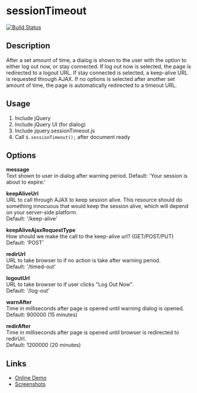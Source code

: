 # sessionTimeout

[![Build Status](https://api.travis-ci.org/travishorn/jquery-sessionTimeout.png)](https://travis-ci.org/travishorn/jquery-sessionTimeout)

## Description

After a set amount of time, a dialog is shown to the user with the option to either log out now, or stay connected. If
log out now is selected, the page is redirected to a logout URL. If stay connected is selected, a keep-alive URL is
requested through AJAX. If no options is selected after another set amount of time, the page is automatically redirected
to a timeout URL.

## Usage

1. Include jQuery
2. Include jQuery UI (for dialog)
3. Include jquery.sessionTimeout.js
4. Call `$.sessionTimeout();` after document ready

## Options

**message**<br>
Text shown to user in dialog after warning period.
Default: 'Your session is about to expire.'

**keepAliveUrl**<br>
URL to call through AJAX to keep session alive. This resource should do something innocuous that would keep the session
alive, which will depend on your server-side platform.<br>
Default: '/keep-alive'

**keepAliveAjaxRequestType**<br>
How should we make the call to the keep-alive url? (GET/POST/PUT)<br>
Default: 'POST'

**redirUrl**<br>
URL to take browser to if no action is take after warning period.<br>
Default: '/timed-out'

**logoutUrl**<br>
URL to take browser to if user clicks "Log Out Now".<br>
Default: '/log-out'

**warnAfter**<br>
Time in milliseconds after page is opened until warning dialog is opened.<br>
Default: 900000 (15 minutes)

**redirAfter**<br>
Time in milliseconds after page is opened until browser is redirected to redirUrl.<br>
Default: 1200000 (20 minutes)

## Links

* [Online Demo](http://codepen.io/anon/pen/qEzNpd)
* [Screenshots](https://sites.google.com/site/tpopsjqueryplugins/sessiontimeout/screenshots)
